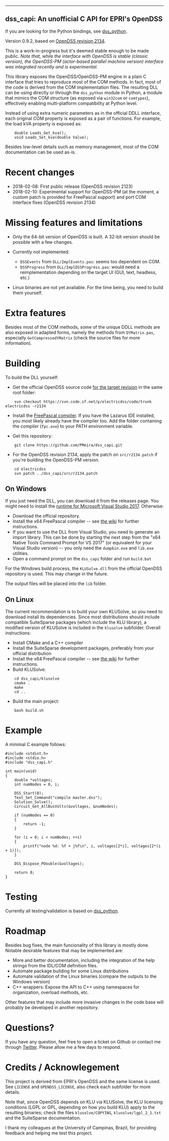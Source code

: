 ------------------------------------------------
dss_capi: An unofficial C API for EPRI's OpenDSS
------------------------------------------------

If you are looking for the Python bindings, see [dss_python](http://github.com/PMeira/dss_python/).

Version 0.9.2, based on [OpenDSS revision 2134](https://sourceforge.net/p/electricdss/code/2134/tree/). 

This is a work-in-progress but it's deemed stable enough to be made public. 
*Note that, while the interface with OpenDSS is stable (classic version), the OpenDSS-PM (actor-based parallel machine version) interface was integrated recently and is experimental.*

This library exposes the OpenDSS/OpenDSS-PM engine in a plain C interface that tries to reproduce most of the COM methods. In fact, most of the code is derived from the COM implementation files. The resulting DLL can be using directly or through the `dss_python` module in Python, a module that mimics the COM structure (as exposed via `win32com` or `comtypes`), effectively enabling multi-platform compatibility at Python level.

Instead of using extra numeric parameters as in the official DDLL interface, each original COM property is exposed as a pair of functions. For example, the load kVA property is exposed as:

```
    double Loads_Get_kva();
    void Loads_Set_kva(double Value);
```

Besides low-level details such as memory management, most of the COM documentation can be used as-is. 

Recent changes
==============
- 2018-02-08: First public release (OpenDSS revision 2123)
- 2018-02-10: Experimental support for OpenDSS-PM (at the moment, a custom patch is provided for FreePascal support) and port COM interface fixes (OpenDSS revision 2134)

Missing features and limitations
================================
- Only the 64-bit version of OpenDSS is built. A 32-bit version should be possible with a few changes.
- Currently not implemented:
    - `DSSEvents` from `DLL/ImplEvents.pas`: seems too dependent on COM.
    - `DSSProgress` from `DLL/ImplDSSProgress.pas`: would need a reimplementation depending on the target UI (GUI, text, headless, etc.)

- Linux binaries are not yet available. For the time being, you need to build them yourself.
    
Extra features
==============
Besides most of the COM methods, some of the unique DDLL methods are also exposed in adapted forms, namely the methods from `DYMatrix.pas`, especially `GetCompressedYMatrix` (check the source files for more information).

Building
========
To build the DLL yourself:

- Get the official OpenDSS source code [for the target revision](https://sourceforge.net/p/electricdss/code/2123/tree/) in the same root folder:
```    
    svn checkout https://svn.code.sf.net/p/electricdss/code/trunk electricdss -r2134
```

- Install the [FreePascal compiler](https://freepascal.org/). If you have the Lazarus IDE installed, you most likely already have the compiler too. Add the folder containing the compiler (`fpc.exe`) to your PATH environment variable.

- Get this repository:
```
    git clone https://github.com/PMeira/dss_capi.git
```    
    
- For the OpenDSS revision 2134, apply the patch on `src/r2134.patch` if you're building the OpenDSS-PM version.
```
    cd electricdss
    svn patch ../dss_capi/src/r2134.patch
```

On Windows
----------
If you just need the DLL, you can download it from the releases page. You might need to install the [runtime for Microsoft Visual Studio 2017](https://go.microsoft.com/fwlink/?LinkId=746572).
Otherwise:

- Download the official repository.
- Install the x64 FreePascal compiler -- see [the wiki](http://wiki.freepascal.org/Installing_Lazarus#Installing_The_Free_Pascal_Compiler) for further instructions.
- If you want to use the DLL from Visual Studio, you need to generate an import library. This can be done by starting the next step from the "x64 Native Tools Command Prompt for VS 2017" (or equivalent for your Visual Studio version) -- you only need the `dumpbin.exe` and `lib.exe` utilities.
- Open a command prompt on the `dss_capi` folder and run `build.bat`

For the Windows build process, the `KLUSolve.dll` from the official OpenDSS repository is used. This may change in the future.

The output files will be placed into the `lib` folder.

On Linux
--------
The current recommendation is to build your own KLUSolve, so you need to download install its dependencies. Since most distributions should include compatible SuiteSparse packages (which include the KLU library), a modified version of KLUSolve is included in the `klusolve` subfolder. Overall instructions:

- Install CMake and a C++ compiler
- Install the SuiteSparse development packages, preferably from your official distribution
- Install the x64 FreePascal compiler -- see [the wiki](http://wiki.freepascal.org/Installing_Lazarus#Installing_The_Free_Pascal_Compiler) for further instructions.
- Build KLUSolve:
```
    cd dss_capi/klusolve
    cmake .
    make
    cd ..
```

- Build the main project:
```
    bash build.sh
```

Example
=======

A minimal C example follows:

```
#include <stdint.h>
#include <stdio.h>
#include "dss_capi.h"

int main(void)
{
    double *voltages;
    int numNodes = 0, i;

    DSS_Start(0);
    Text_Set_Command("compile master.dss");
    Solution_Solve();
    Circuit_Get_AllBusVolts(&voltages, &numNodes);
    
    if (numNodes == 0)
    {
        return -1;
    }
    
    for (i = 0; i < numNodes; ++i)
    {
        printf("node %d: %f + j%f\n", i, voltages[2*i], voltages[2*(i + 1)]);
    }
    
    DSS_Dispose_PDouble(&voltages);
    
    return 0;
}

```

Testing
=======
Currently all testing/validation is based on [dss_python](http://github.com/PMeira/dss_python/).


Roadmap
=======
Besides bug fixes, the main funcionality of this library is mostly done. Notable desirable features that may be implemented are:

- More and better documentation, including the integration of the help strings from the IDL/COM definition files.
- Automate package building for some Linux distributions
- Automate validation of the Linux binaries (compare the outputs to the Windows version)
- C++ wrappers: Expose the API to C++ using namespaces for organization, overload methods, etc.

Other features that may include more invasive changes in the code base will probably be developed in another repository.


Questions?
==========
If you have any question, feel free to open a ticket on Github or contact me through [Twitter](https://twitter.com/PCMMeira).
Please allow me a few days to respond.


Credits / Acknowlegement
========================
This project is derived from EPRI's OpenDSS and the same license is used. See `LICENSE` and `OPENDSS_LICENSE`, also check each subfolder for more details.

Note that, since OpenDSS depends on KLU via KLUSolve, the KLU licensing conditions (LGPL or GPL, depending on how you build KLU) apply to the resulting binaries; check the files `klusolve/COPYING`, `klusolve/lgpl_2_1.txt` and the SuiteSparse documentation.

I thank my colleagues at the University of Campinas, Brazil, for providing feedback and helping me test this project.
